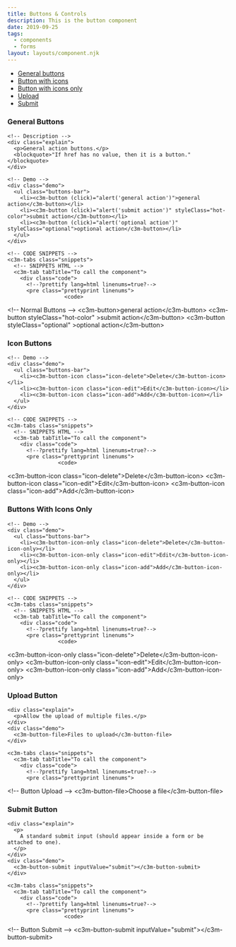 ```yaml
---
title: Buttons & Controls
description: This is the button component
date: 2019-09-25
tags:
  - components
  - forms
layout: layouts/component.njk
---
```

<!-- Component Page Title -->
<div class="panelTitle">
  <ul>
    <li><a scrollTo href="#button">General buttons</a></li>
    <li><a scrollTo href="#button-icon">Button with icons</a></li>
    <li><a scrollTo href="#button-icon-only">Button with icons only</a></li>
    <li><a scrollTo href="#button-file">Upload</a></li>
    <li><a scrollTo href="#button-submit">Submit</a></li>
  </ul>
</div>

<!-- Component Title -->
<div class="titleComponent">
  <!-- NORMAL BUTTON -->
  <div class="descriptionComponent" id="button">
    <h3>General Buttons</h3>

    <!-- Description -->
    <div class="explain">
      <p>General action buttons.</p>
      <blockquote>"If href has no value, then it is a button."</blockquote>
    </div>

    <!-- Demo -->
    <div class="demo">
      <ul class="buttons-bar">
        <li><c3m-button (click)="alert('general action')">general action</c3m-button></li>
        <li><c3m-button (click)="alert('submit action')" styleClass="hot-color">submit action</c3m-button></li>
        <li><c3m-button (click)="alert('optional action')" styleClass="optional">optional action</c3m-button></li>
      </ul>
    </div>

    <!-- CODE SNIPPETS -->
    <c3m-tabs class="snippets">
      <!-- SNIPPETS HTML -->
      <c3m-tab tabTitle="To call the component">
        <div class="code">
          <!--?prettify lang=html linenums=true?-->
          <pre class="prettyprint linenums">
                      <code>
  &lt;!-- Normal Buttons --&gt;
  &lt;c3m-button&gt;general action&lt;/c3m-button&gt;
  &lt;c3m-button styleClass=&#34;hot-color&#34; &gt;submit action&lt;/c3m-button&gt;
  &lt;c3m-button styleClass=&#34;optional&#34; &gt;optional action&lt;/c3m-button&gt;</code>
                  </pre>
        </div>
      </c3m-tab>
    </c3m-tabs>
  </div>

  <!-- ICONS BUTTONS -->
  <div class="descriptionComponent" id="button-icon">
    <h3>Icon Buttons</h3>

    <!-- Demo -->
    <div class="demo">
      <ul class="buttons-bar">
        <li><c3m-button-icon class="icon-delete">Delete</c3m-button-icon></li>
        <li><c3m-button-icon class="icon-edit">Edit</c3m-button-icon></li>
        <li><c3m-button-icon class="icon-add">Add</c3m-button-icon></li>
      </ul>
    </div>

    <!-- CODE SNIPPETS -->
    <c3m-tabs class="snippets">
      <!-- SNIPPETS HTML -->
      <c3m-tab tabTitle="To call the component">
        <div class="code">
          <!--?prettify lang=html linenums=true?-->
          <pre class="prettyprint linenums">
                    <code>
&lt;c3m-button-icon class=&#34;icon-delete&#34;&gt;Delete&lt;/c3m-button-icon&gt;
&lt;c3m-button-icon class=&#34;icon-edit&#34;&gt;Edit&lt;/c3m-button-icon&gt;
&lt;c3m-button-icon class=&#34;icon-add&#34;&gt;Add&lt;/c3m-button-icon&gt;
</code>
                </pre>
        </div>
      </c3m-tab>
    </c3m-tabs>
  </div>

  <!-- ICON ONLY BUTTONS -->
  <div class="descriptionComponent" id="button-icon-only">
    <h3>Buttons With Icons Only</h3>

    <!-- Demo -->
    <div class="demo">
      <ul class="buttons-bar">
        <li><c3m-button-icon-only class="icon-delete">Delete</c3m-button-icon-only></li>
        <li><c3m-button-icon-only class="icon-edit">Edit</c3m-button-icon-only></li>
        <li><c3m-button-icon-only class="icon-add">Add</c3m-button-icon-only></li>
      </ul>
    </div>

    <!-- CODE SNIPPETS -->
    <c3m-tabs class="snippets">
      <!-- SNIPPETS HTML -->
      <c3m-tab tabTitle="To call the component">
        <div class="code">
          <!--?prettify lang=html linenums=true?-->
          <pre class="prettyprint linenums">
                    <code>
&lt;c3m-button-icon-only class=&#34;icon-delete&#34;&gt;Delete&lt;/c3m-button-icon-only&gt;
&lt;c3m-button-icon-only class=&#34;icon-edit&#34;&gt;Edit&lt;/c3m-button-icon-only&gt;
&lt;c3m-button-icon-only class=&#34;icon-add&#34;&gt;Add&lt;/c3m-button-icon-only&gt;
</code>
                </pre>
        </div>
      </c3m-tab>
    </c3m-tabs>
  </div>

  <!-- UPLOAD BUTTON -->
  <div class="descriptionComponent" id="button-file">
    <h3>Upload Button</h3>

    <div class="explain">
      <p>Allow the upload of multiple files.</p>
    </div>
    <div class="demo">
      <c3m-button-file>Files to upload</c3m-button-file>
    </div>

    <c3m-tabs class="snippets">
      <c3m-tab tabTitle="To call the component">
        <div class="code">
          <!--?prettify lang=html linenums=true?-->
          <pre class="prettyprint linenums">
  &lt;!-- Button Upload --&gt;
  &#x3C;c3m-button-file&#x3E;Choose a file&#x3C;/c3m-button-file&#x3E;
                  </pre
          >
        </div>
      </c3m-tab>
    </c3m-tabs>
  </div>

  <!-- SUBMIT BUTTON -->
  <div class="descriptionComponent" id="button-submit">
    <h3>Submit Button</h3>

    <div class="explain">
      <p>
        A standard submit input (should appear inside a form or be attached to one).
      </p>
    </div>
    <div class="demo">
      <c3m-button-submit inputValue="submit"></c3m-button-submit>
    </div>

    <c3m-tabs class="snippets">
      <c3m-tab tabTitle="To call the component">
        <div class="code">
          <!--?prettify lang=html linenums=true?-->
          <pre class="prettyprint linenums">
                      <code>
  &lt;!-- Button Submit --&gt;
  &#x3C;c3m-button-submit inputValue=&#x22;submit&#x22;&#x3E;&#x3C;/c3m-button-submit&#x3E; </code>
                  </pre>
        </div>
      </c3m-tab>
    </c3m-tabs>
  </div>
</div>

